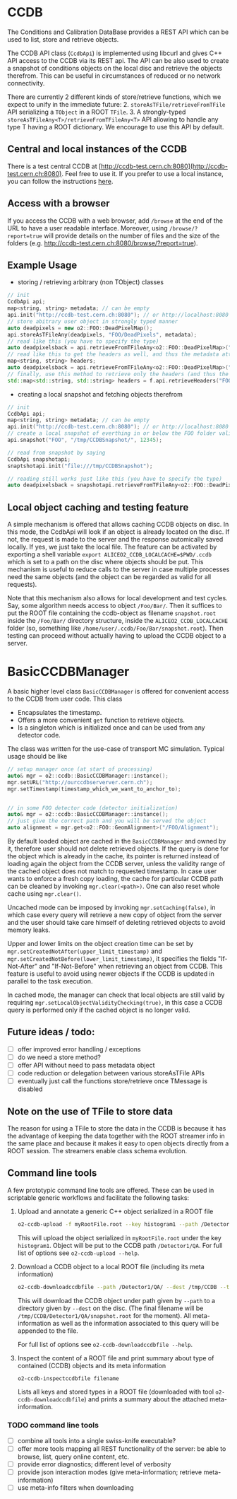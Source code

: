 <!-- doxy
\page refCCDB Module 'CCDB'
/doxy -->

# CCDB

The Conditions and Calibration DataBase provides a REST API which can be used to list, store and retrieve objects.

The CCDB API class (`CcdbApi`) is implemented using libcurl and gives C++ API
access to the CCDB via its REST api. The API can be also used to create a snapshot
of conditions objects on the local disc and retrieve the objects therefrom. This can be useful
in circumstances of reduced or no network connectivity.

There are currently 2 different kinds of store/retrieve functions, which we expect to unify in the immediate future:
2. `storeAsTFile/retrieveFromTFile` API serializing a `TObject` in a ROOT `TFile`.
3. A strongly-typed `storeAsTFileAny<T>/retrieveFromTFileAny<T>` API allowing to handle any type T 
   having a ROOT dictionary. We encourage to use this API by default.

## Central and local instances of the CCDB

There is a test central CCDB at [http://ccdb-test.cern.ch:8080](http://ccdb-test.cern.ch:8080). Feel free to use it. If you prefer to use a local instance, you can follow the instructions [here](https://docs.google.com/document/d/1_GM6yY7ejVEIRi1y8Ooc9ongrGgZyCiks6Ca0OAEav8).

## Access with a browser

If you access the CCDB with a web browser, add `/browse` at the end of the URL to have a user readable interface. Moreover, using `/browse/?report=true` will provide details on the number of files and the size of the folders (e.g. http://ccdb-test.cern.ch:8080/browse/?report=true).

## Example Usage

* storing / retrieving arbitrary (non TObject) classes

```c++
// init
CcdbApi api;
map<string, string> metadata; // can be empty
api.init("http://ccdb-test.cern.ch:8080"); // or http://localhost:8080 for a local installation
// store abitrary user object in strongly typed manner
auto deadpixels = new o2::FOO::DeadPixelMap();
api.storeAsTFileAny(deadpixels, "FOO/DeadPixels", metadata);
// read like this (you have to specify the type)
auto deadpixelsback = api.retrieveFromTFileAny<o2::FOO::DeadPixelMap>("FOO/DeadPixels", metadata); 
// read like this to get the headers as well, and thus the metadata attached to the object 
map<string, string> headers;
auto deadpixelsback = api.retrieveFromTFileAny<o2::FOO::DeadPixelMap>("FOO/DeadPixels", metadata /* constraint the objects retrieved to those matching the metadata */, -1 /* timestamp */, &headers /* the headers attached to the returned object */); 
// finally, use this method to retrieve only the headers (and thus the metadata)
std::map<std::string, std::string> headers = f.api.retrieveHeaders("FOO/DeadPixels", f.metadata); 
```

* creating a local snapshot and fetching objects therefrom

```c++
// init
CcdbApi api;
map<string, string> metadata; // can be empty
api.init("http://ccdb-test.cern.ch:8080"); // or http://localhost:8080 for a local installation
// create a local snapshot of everthing in or below the FOO folder valid for timestamp 12345
api.snapshot("FOO", "/tmp/CCDBSnapshot/", 12345);

// read from snapshot by saying
CcdbApi snapshotapi;
snaptshotapi.init("file:///tmp/CCDBSnapshot");

// reading still works just like this (you have to specify the type)
auto deadpixelsback = snapshotapi.retrieveFromTFileAny<o2::FOO::DeadPixelMap>("FOO/DeadPixels", metadata);
```

## Local object caching and testing feature

A simple mechanism is offered that allows caching CCDB objects on disc. In this mode, the CcdbApi will
look if an object is already located on the disc. If not, the request is made to the server and the response automically saved locally. If yes, we just
take the local file. The feature can be activated by exporting a shell variable `export ALICEO2_CCDB_LOCALCACHE=$PWD/.ccdb` which is set to a path on the disc where objects should be put. This mechanism is useful to reduce calls to the server in case multiple processes need the same objects (and the object can be regarded as valid for all requests).

Note that this mechanism also allows for local development and test cycles. Say, some algorithm needs access to object `/Foo/Bar/`.
Then it suffices to put the ROOT file containing the ccdb-object as filename `snapshot.root` inside the `/Foo/Bar/` directory structure, inside the `ALICEO2_CCDB_LOCALCACHE` folder (so, something like `/home/user/.ccdb/Foo/Bar/snapshot.root`).
Then testing can proceed without actually having to upload the CCDB object to a server.


# BasicCCDBManager

A basic higher level class `BasicCCDBManager` is offered for convenient access to the CCDB from
user code. This class
* Encapsulates the timestamp.
* Offers a more convenient `get` function to retrieve objects.
* Is a singleton which is initialized once and can be used from any detector code.

The class was written for the use-case of transport MC simulation. Typical usage should be like

```c++
// setup manager once (at start of processing) 
auto& mgr = o2::ccdb::BasicCCDBManager::instance();
mgr.setURL("http://ourccdbserverver.cern.ch");
mgr.setTimestamp(timestamp_which_we_want_to_anchor_to);


// in some FOO detector code (detector initialization)
auto& mgr = o2::ccdb::BasicCCDBManager::instance();
// just give the correct path and you will be served the object
auto alignment = mgr.get<o2::FOO::GeomAlignment>("/FOO/Alignment");
```

By default loaded object are cached in the `BasicCCDBManager` and owned by it, therefore user should not delete retrieved objects.
If the query is done for the object which is already in the cache, its pointer is returned instead of loading again the object from the CCDB server,
unless the validity range of the cached object does not match to requested timestamp.
In case user wants to enforce a fresh copy loading, the cache for particular CCDB path can be cleaned by invoking `mgr.clear(<path>)`.
One can also reset whole cache using `mgr.clear()`.

Uncached mode can be imposed by invoking `mgr.setCaching(false)`, in which case every query will retrieve a new copy of object from the server and
the user should take care himself of deleting retrieved objects to avoid memory leaks.

Upper and lower limits on the object creation time can be set by `mgr.setCreatedNotAfter(upper_limit_timestamp)` and `mgr.setCreatedNotBefore(lower_limit_timestamp)`, it specifies the fields "If-Not-After" and "If-Not-Before" when retrieving an object from CCDB.
This feature is useful to avoid using newer objects if the CCDB is updated in parallel to the task execution.

In cached mode, the manager can check that local objects are still valid by requiring `mgr.setLocalObjectValidityChecking(true)`, in this case a CCDB query is performed only if the cached object is no longer valid.

## Future ideas / todo:

- [ ] offer improved error handling / exceptions
- [ ] do we need a store method?
- [ ] offer API without need to pass metadata object
- [ ] code reduction or delegation between various storeAsTFile APIs
- [ ] eventually just call the functions store/retrieve once TMessage is disabled

## Note on the use of TFile to store data

The reason for using a TFile to store the data in the CCDB is because it has the advantage of keeping the data together with the ROOT streamer info in the same place and because it makes it easy to open objects directly from a ROOT session. The streamers enable class schema evolution.

## Command line tools

A few prototypic command line tools are offered. These can be used in scriptable generic workflows
and facilitate the following tasks:

  1. Upload and annotate a generic C++ object serialized in a ROOT file
  
     ```bash
     o2-ccdb-upload -f myRootFile.root --key histogram1 --path /Detector1/QA/ --meta "Description=Foo;Author=Person1;Uploader=Person2"
     ```
     This will upload the object serialized in `myRootFile.root` under the key `histogram1`. Object will be put to the CCDB path `/Detector1/QA`.
     For full list of options see `o2-ccdb-upload --help`.
  
  2. Download a CCDB object to a local ROOT file (including its meta information)
  
     ```bash
     o2-ccdb-downloadccdbfile --path /Detector1/QA/ --dest /tmp/CCDB --timestamp xxx
     ```
     This will download the CCDB object under path given by `--path` to a directory given by `--dest` on the disc.
     (The final filename will be `/tmp/CCDB/Detector1/QA/snapshot.root` for the moment).
     All meta-information as well as the information associated to this query will be appended to the file.
     
     For full list of options see `o2-ccdb-downloadccdbfile --help`.
  
  3. Inspect the content of a ROOT file and print summary about type of contained (CCDB) objects and its meta information
  
     ```bash
     o2-ccdb-inspectccdbfile filename
     ```
     Lists all keys and stored types in a ROOT file (downloaded with tool `o2-ccdb-downloadccdbfile`) and prints a summary about the attached meta-information.


### TODO command line tools

- [ ] combine all tools into a single swiss-knife executable?
- [ ] offer more tools mapping all REST functionality of the server: be able to browse, list, query online content, etc.
- [ ] provide error diagnostics; different level of verbosity
- [ ] provide json interaction modes (give meta-information; retrieve meta-information)
- [ ] use meta-info filters when downloading
